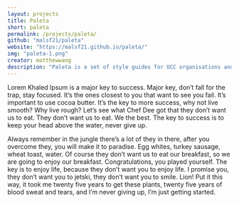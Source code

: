```yaml
---
layout: projects
title: Paleta
short: paleta
permalink: /projects/paleta/
github: "malsf21/paleta"
website: "https://malsf21.github.io/paleta/"
img: "paleta-1.png"
creator: matthewwang
description: "Paleta is a set of style guides for UCC organisations and projects to make design easy."
---
```


Lorem Khaled Ipsum is a major key to success. Major key, don’t fall for the trap, stay focused. It’s the ones closest to you that want to see you fail. It’s important to use cocoa butter. It’s the key to more success, why not live smooth? Why live rough? Let’s see what Chef Dee got that they don’t want us to eat. They don’t want us to eat. We the best. The key to success is to keep your head above the water, never give up.

Always remember in the jungle there’s a lot of they in there, after you overcome they, you will make it to paradise. Egg whites, turkey sausage, wheat toast, water. Of course they don’t want us to eat our breakfast, so we are going to enjoy our breakfast. Congratulations, you played yourself. The key is to enjoy life, because they don’t want you to enjoy life. I promise you, they don’t want you to jetski, they don’t want you to smile. Lion! Put it this way, it took me twenty five years to get these plants, twenty five years of blood sweat and tears, and I’m never giving up, I’m just getting started.
